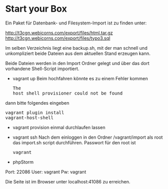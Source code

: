 # Start your Box
Ein Paket für Datenbank- und Filesystem-Import ist zu finden unter:

http://t3cgn.webicorns.com/export/files/html.tar.gz 
http://t3cgn.webicorns.com/export/files/typo3.sql

Im selben Verzeichnis liegt eine backup.sh, mit der man schnell und unkompliziert beide Dateien aus dem aktuellen Stand erzeugen kann.

Beide Dateien werden in den Import Ordner gelegt und über das dort vorhandene Shell-Script importiert.

- vagrant up 
Beim hochfahren könnte es zu einem Fehler kommen <pre>The host_shell provisioner could not be found</pre>

dann bitte folgendes eingeben <pre>vagrant plugin install vagrant-host-shell</pre>

- vagrant provision 
einmal durchlaufen lassen 

- vagrant ssh 
Nach dem einloggen in den Ordner /vagrant/import als root das import.sh script durchführen.
Passwort für den root ist <pre>vagrant</pre>

- phpStorm

Port: 22086
User: vagrant 
Pw: vagrant 

Die Seite ist im Browser unter localhost:41086 zu erreichen. 

